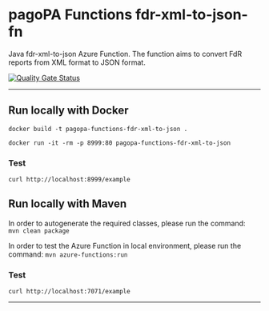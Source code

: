# pagoPA Functions fdr-xml-to-json-fn

Java fdr-xml-to-json Azure Function.
The function aims to convert FdR reports from XML format to JSON format.

[![Quality Gate Status](https://sonarcloud.io/api/project_badges/measure?project=pagopa_pagopa-fdr-xml-to-json&metric=alert_status)](https://sonarcloud.io/dashboard?id=pagopa_pagopa-fdr-xml-to-json)


---

## Run locally with Docker
`docker build -t pagopa-functions-fdr-xml-to-json .`

`docker run -it -rm -p 8999:80 pagopa-functions-fdr-xml-to-json`

### Test
`curl http://localhost:8999/example`

## Run locally with Maven

In order to autogenerate the required classes, please run the command:  
`mvn clean package`

In order to test the Azure Function in local environment, please run the command:
`mvn azure-functions:run`

### Test
`curl http://localhost:7071/example`

---
